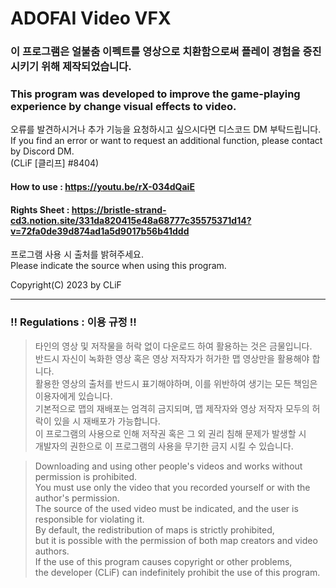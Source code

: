 # ADOFAI Video VFX

### 이 프로그램은 얼불춤 이펙트를 영상으로 치환함으로써 플레이 경험을 증진시키기 위해 제작되었습니다.   
### This program was developed to improve the game-playing experience by change visual effects to video.   

오류를 발견하시거나 추가 기능을 요청하시고 싶으시다면 디스코드 DM 부탁드립니다.    
If you find an error or want to request an additional function, please contact by Discord DM.   
(CLiF [클리프] #8404)   

#### How to use : https://youtu.be/rX-034dQaiE   
#### Rights Sheet : https://bristle-strand-cd3.notion.site/331da820415e48a68777c35575371d14?v=72fa0de39d874ad1a5d9017b56b41ddd
   
프로그램 사용 시 출처를 밝혀주세요.   
Please indicate the source when using this program.   
   
Copyright(C) 2023 by CLiF   
      
- - -
        
### !! Regulations : 이용 규정 !!     
> 타인의 영상 및 저작물을 허락 없이 다운로드 하여 활용하는 것은 금물입니다.     
> 반드시 자신이 녹화한 영상 혹은 영상 저작자가 허가한 맵 영상만을 활용해야 합니다.     
> 활용한 영상의 출처를 반드시 표기해야하며, 이를 위반하여 생기는 모든 책임은 이용자에게 있습니다.      
> 기본적으로 맵의 재배포는 엄격히 금지되며, 맵 제작자와 영상 저작자 모두의 허락이 있을 시 재배포가 가능합니다.          
> 이 프로그램의 사용으로 인해 저작권 혹은 그 외 권리 침해 문제가 발생할 시     
> 개발자의 권한으로 이 프로그램의 사용을 무기한 금지 시킬 수 있습니다.     
      
> Downloading and using other people's videos and works without permission is prohibited.     
> You must use only the video that you recorded yourself or with the author's permission.      
> The source of the used video must be indicated, and the user is responsible for violating it.     
> By default, the redistribution of maps is strictly prohibited,            
> but it is possible with the permission of both map creators and video authors.            
> If the use of this program causes copyright or other problems,      
> the developer (CLiF) can indefinitely prohibit the use of this program.      
  
